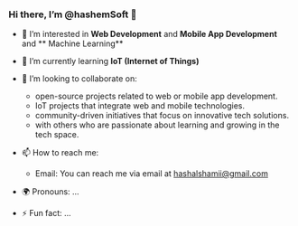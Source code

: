 ### Hi there, I’m @hashemSoft 👋

- 🔭 I’m interested in **Web Development** and **Mobile App Development** and ** Machine Learning**
- 🌱 I’m currently learning **IoT (Internet of Things)**
- 👯 I’m looking to collaborate on:
     - open-source projects related to web or mobile app development.
     - IoT projects that integrate web and mobile technologies.
     - community-driven initiatives that focus on innovative tech solutions.
     - with others who are passionate about learning and growing in the tech space.
       
- 📫 How to reach me:
    - Email: You can reach me via email at hashalshamii@gmail.com
- 🌍 Pronouns: ...
- ⚡ Fun fact: ...

<!---
hashemSoft/hashemSoft is a ✨ special ✨ repository because its `README.md` (this file) appears on your GitHub profile.
You can click the Preview link to take a look at your changes.
--->
